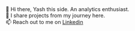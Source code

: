 ## 
👋 Hi there, Yash this side. An analytics enthusiast.
<br>
🌱 I share projects from my journey here.
<br>
📫 Reach out to me on
[Linkedin](https://www.linkedin.com/in/yashgaur/)

